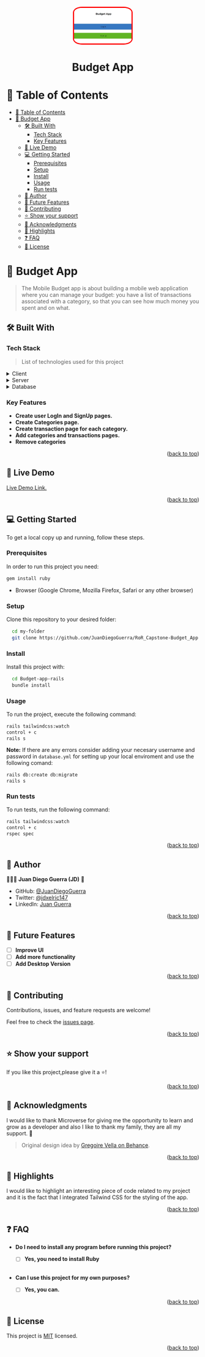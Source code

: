 <a name="readme-top"></a>

<div align="center">
    <img src="app\assets\images\budgetapp_logo.JPG" alt="logo" width="150"  height="auto" 
    style="border-radius: 15%;border: 3px red solid;"/>
  <h1><b>Budget App</b></h1><a name="about-project"></a>
</div>

<!-- TABLE OF CONTENTS -->

# 📗 Table of Contents

- [📗 Table of Contents](#-table-of-contents)
- [📖 Budget App ](#-budget-app-)
  - [🛠 Built With ](#-built-with-)
    - [Tech Stack ](#tech-stack-)
    - [Key Features ](#key-features-)
  - [🚀 Live Demo ](#-live-demo-)
  - [💻 Getting Started ](#-getting-started-)
    - [Prerequisites](#prerequisites)
    - [Setup](#setup)
    - [Install](#install)
    - [Usage](#usage)
    - [Run tests](#run-tests)
  - [👥 Author ](#-author-)
  - [🔭 Future Features ](#-future-features-)
  - [🤝 Contributing ](#-contributing-)
  - [⭐️ Show your support ](#️-show-your-support-)
  - [🙏 Acknowledgments ](#-acknowledgments-)
  - [🎨 Highlights ](#-highlights-)
  - [❓ FAQ ](#-faq-)
  - [📝 License ](#-license-)

<!-- PROJECT DESCRIPTION -->

# 📖 Budget App <a name="about-project"></a>

> The Mobile Budget app is about building a mobile web application where you can manage your budget: you have a list of transactions associated with a category, so that you can see how much money you spent and on what.

## 🛠 Built With <a name="built-with"></a>

### Tech Stack <a name="tech-stack"></a>

> List of technologies used for this project

<details>
  <summary>Client</summary>
  <ul>
    <li><a href="https://www.ruby-lang.org/en/">Ruby</a></li>
  </ul>
</details>

<details>
  <summary>Server</summary>
  <ul>
    <li><a href="https://rubyonrails.org">Ruby on Rails</a></li>
  </ul>
</details>

<details>
  <summary>Database</summary>
  <ul>
    <li><a href="https://www.postgresql.org/">PostgreSQL</a></li>
  </ul>
</details>

<!-- Features -->

### Key Features <a name="key-features"></a>

- **Create user LogIn and SignUp pages.**
- **Create Categories page.**
- **Create transaction page for each category.**
- **Add categories and transactions pages.**
- **Remove categories**


<p align="right">(<a href="#readme-top">back to top</a>)</p>

## 🚀 Live Demo <a name="live-demo"></a>

[Live Demo Link.](https://ror-budgetapp.onrender.com)

<p align="right">(<a href="#readme-top">back to top</a>)</p>

<!-- GETTING STARTED -->

## 💻 Getting Started <a name="getting-started"></a>

To get a local copy up and running, follow these steps.

### Prerequisites

In order to run this project you need:


```sh
gem install ruby
```
- Browser (Google Chrome, Mozilla Firefox, Safari or any other browser)

### Setup

Clone this repository to your desired folder:


```sh
  cd my-folder
  git clone https://github.com/JuanDiegoGuerra/RoR_Capstone-Budget_App.git
```

### Install

Install this project with:


```sh
  cd Budget-app-rails
  bundle install
```

### Usage

To run the project, execute the following command:

```
rails tailwindcss:watch
control + c 
rails s
```
**Note:** If there are any errors consider adding your necesary username and password in `database.yml` for setting up your local enviroment and use the following comand:

```
rails db:create db:migrate
rails s
```

### Run tests

To run tests, run the following command:

```
rails tailwindcss:watch
control + c
rspec spec
```


<p align="right">(<a href="#readme-top">back to top</a>)</p>

<!-- AUTHORS -->

## 👥 Author <a name="authors"></a>

👨🏼‍🚀 **Juan Diego Guerra (JD)** 👾
- GitHub: [@JuanDiegoGuerra](https://github.com/JuanDiegoGuerra)
- Twitter: [@jdxelric147](https://twitter.com/jdxelric147)
- LinkedIn: [Juan Guerra](https://www.linkedin.com/in/juan-guerra-65076b1ba/)


<p align="right">(<a href="#readme-top">back to top</a>)</p>

<!-- FUTURE FEATURES -->

## 🔭 Future Features <a name="future-features"></a>

- [ ] **Improve UI**
- [ ] **Add more functionality**
- [ ] **Add Desktop Version**

<p align="right">(<a href="#readme-top">back to top</a>)</p>

<!-- CONTRIBUTING -->

## 🤝 Contributing <a name="contributing"></a>

Contributions, issues, and feature requests are welcome!

Feel free to check the [issues page](../../issues/).

<p align="right">(<a href="#readme-top">back to top</a>)</p>

<!-- SUPPORT -->

## ⭐️ Show your support <a name="support"></a>

If you like this project,please give it a ⭐️!


<p align="right">(<a href="#readme-top">back to top</a>)</p>

<!-- ACKNOWLEDGEMENTS -->

## 🙏 Acknowledgments <a name="acknowledgements"></a>

I would like to thank Microverse for giving me the opportunity to learn and grow as a developer and also I like to thank my family, they are all my support. 🌟

> Original design idea by [Gregoire Vella on Behance](https://www.behance.net/gregoirevella).
<p align="right">(<a href="#readme-top">back to top</a>)</p>

## 🎨 Highlights <a name="highlights"></a>

I would like to highlight an interesting piece of code related to my project and it is the fact that I integrated Tailwind CSS for the styling of the app.

<p align="right">(<a href="#readme-top">back to top</a>)</p>

<!-- FAQ (optional) -->

## ❓ FAQ <a name="faq"></a>

- **Do I need to install any program before running this project?**

  - [ ] **Yes, you need to install Ruby** 

  <br>

- **Can I use this project for my own purposes?**

  - [ ] **Yes, you can.**



<p align="right">(<a href="#readme-top">back to top</a>)</p>

<!-- LICENSE -->

## 📝 License <a name="license"></a>

This project is [MIT](./LICENSE) licensed.


<p align="right">(<a href="#readme-top">back to top</a>)</p>